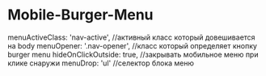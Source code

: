 # Mobile-Burger-Menu

menuActiveClass: 'nav-active', //активный класс который довешивается на body
menuOpener: '.nav-opener',     //класс который определяет кнопку burger menu
hideOnClickOutside: true,      //закрывать мобильное меню при клике снаружи
menuDrop: 'ul'                 //селектор блока меню
